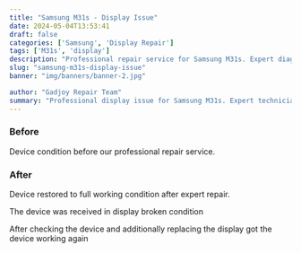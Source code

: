 ```yaml
---
title: "Samsung M31s - Display Issue"
date: 2024-05-04T13:53:41
draft: false
categories: ['Samsung', 'Display Repair']
tags: ['M31s', 'display']
description: "Professional repair service for Samsung M31s. Expert diagnosis and quality repairs in Bangalore."
slug: "samsung-m31s-display-issue"
banner: "img/banners/banner-2.jpg"

author: "Gadjoy Repair Team"
summary: "Professional display issue for Samsung M31s. Expert technicians, quality parts, warranty included."
---
```


### Before

Device condition before our professional repair service.

### After

Device restored to full working condition after expert repair.

The device was received in display broken condition

After checking the device and additionally replacing the display got the device working again